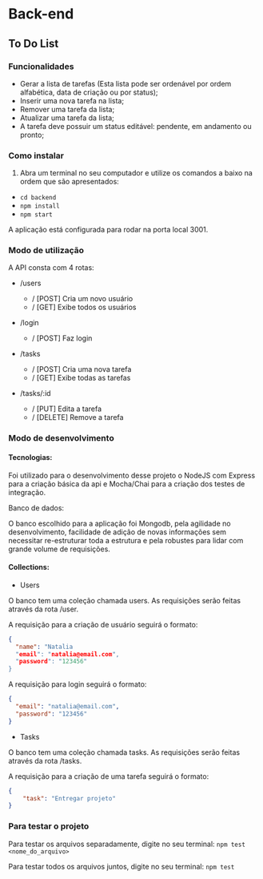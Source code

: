 # Back-end

## To Do List

### Funcionalidades

* Gerar a lista de tarefas (Esta lista pode ser ordenável por ordem alfabética, data de criação ou por status); 
* Inserir uma nova tarefa na lista; 
* Remover uma tarefa da lista; 
* Atualizar uma tarefa da lista; 
* A tarefa deve possuir um status editável: pendente, em andamento ou pronto;

### Como instalar

1. Abra um terminal no seu computador e utilize os comandos a baixo na ordem que são apresentados:

* `cd backend`
* `npm install`
* `npm start`

A aplicação está configurada para rodar na porta local 3001.

### Modo de utilização

A API consta com 4 rotas:

* /users
  * / [POST] Cria um novo usuário
  * / [GET] Exibe todos os usuários

* /login
  * / [POST] Faz login

* /tasks
  * / [POST] Cria uma nova tarefa
  * / [GET] Exibe todas as tarefas

* /tasks/:id
  * / [PUT] Edita a tarefa
  * / [DELETE] Remove a tarefa

### Modo de desenvolvimento

#### Tecnologias:

Foi utilizado para o desenvolvimento desse projeto o NodeJS com Express para a criação básica da api e Mocha/Chai para a criação dos testes de integração.

Banco de dados:

O banco escolhido para a aplicação foi Mongodb, pela agilidade no desenvolvimento, facilidade de adição de novas informações sem necessitar re-estruturar toda a estrutura e pela robustes para lidar com grande volume de requisições.

#### Collections:

* Users

O banco tem uma coleção chamada users. As requisições serão feitas através da rota /user.

A requisição para a criação de usuário seguirá o formato:

```json
{
  "name": "Natalia
  "email": "natalia@email.com",
  "password": "123456"
}
```

A requisição para login seguirá o formato:

```json
{
  "email": "natalia@email.com",
  "password": "123456"
}
```

* Tasks

O banco tem uma coleção chamada tasks. As requisições serão feitas através da rota /tasks.

A requisição para a criação de uma tarefa seguirá o formato:

```json
{
    "task": "Entregar projeto"
}
```

### Para testar o projeto

Para testar os arquivos separadamente, digite no seu terminal:
`npm test <nome_do_arquivo>`

Para testar todos os arquivos juntos, digite no seu terminal:
`npm test`
